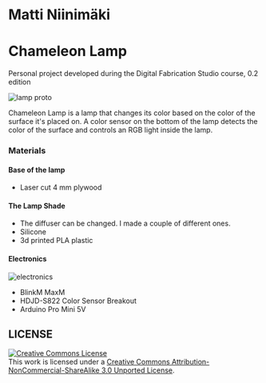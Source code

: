 # Matti Niinimäki
# Chameleon Lamp

Personal project developed during the Digital Fabrication Studio course, 0.2 edition

<img alt="lamp proto" src="https://raw.github.com/DigitalFabricationStudio/Project_0.2/master/matti.niinimaki/finalproject/images/proto005.jpg" />

Chameleon Lamp is a lamp that changes its color based on the color of the surface it's placed on. A color sensor on the bottom of the lamp detects the color of the surface and controls an RGB light inside the lamp.

### Materials

#### Base of the lamp
<ul>
	<li>Laser cut 4 mm plywood</li>
</ul>

#### The Lamp Shade
<ul>
	<li>The diffuser can be changed. I made a couple of different ones.</li>
	<li>Silicone</li>
	<li>3d printed PLA plastic</li>
</ul>

#### Electronics
<img alt="electronics" src="https://raw.github.com/DigitalFabricationStudio/Project_0.2/master/matti.niinimaki/finalproject/images/proto001.jpg" />

<ul>
	<li>BlinkM MaxM</li>
	<li>HDJD-S822 Color Sensor Breakout</li>
	<li>Arduino Pro Mini 5V</li>
</ul>


## LICENSE
<a rel="license" href="http://creativecommons.org/licenses/by-nc-sa/3.0/deed.en_US"><img alt="Creative Commons License" style="border-width:0" src="http://i.creativecommons.org/l/by-nc-sa/3.0/88x31.png" /></a><br />This work is licensed under a <a rel="license" href="http://creativecommons.org/licenses/by-nc-sa/3.0/deed.en_US">Creative Commons Attribution-NonCommercial-ShareAlike 3.0 Unported License</a>.